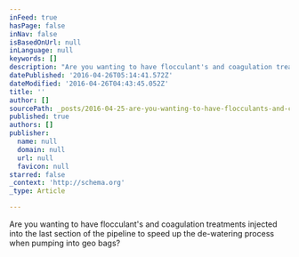 ```yaml
---
inFeed: true
hasPage: false
inNav: false
isBasedOnUrl: null
inLanguage: null
keywords: []
description: "Are you wanting to have flocculant's and coagulation treatments injected into the last section of the pipeline to speed up the de-watering process when pumping into geo bags?"
datePublished: '2016-04-26T05:14:41.572Z'
dateModified: '2016-04-26T04:43:45.052Z'
title: ''
author: []
sourcePath: _posts/2016-04-25-are-you-wanting-to-have-flocculants-and-coagulation-treatme.md
published: true
authors: []
publisher:
  name: null
  domain: null
  url: null
  favicon: null
starred: false
_context: 'http://schema.org'
_type: Article

---
```

Are you wanting to have flocculant's and coagulation treatments injected into the last section of the pipeline to speed up the de-watering process when pumping into geo bags?
